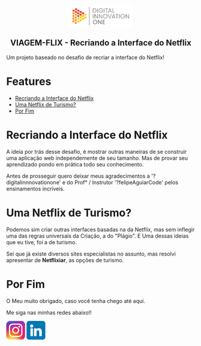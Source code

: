 <p align="center">
	<a href="#"> <img src="/img/dio.png" height="60" align="center" alt="Digital Innovation One"></a>
    <h2 align="center"> VIAGEM-FLIX - Recriando a Interface do Netflix </h2>
	<p> Um projeto baseado no desafio de recriar a interface do Netflix! </p>
</p>

# Features
- [Recriando a Interface do Netflix](#recriando-a-interface-do-netflix)
- [Uma Netflix de Turismo?](#uma-netflix-de-turismo)
- [Por Fim](#por-fim)

# Recriando a Interface do Netflix

A ideia por trás desse desafio, é mostrar outras maneiras de se construir uma aplicação web independemente de seu tamanho. Mas de provar seu aprendizado pondo em prática todo seu conhecimento.

Antes de prosseguir quero deixar meus agradecimentos a '?digitalinnnovationone' e do Prof° / Instrutor '?felipeAguiarCode' pelos ensinamentos incríveis.

# Uma Netflix de Turismo?

Podemos sim criar outras interfaces basadas na da Netflix, mas sem inflegir uma das regras universais da Criação, a do "Plágio". E Uma dessas ideias que eu tive, foi a de turismo.

Sei que já existe diversos sites especialistas no assunto, mas resolvi apresentar de <b>Netflixiar</b>, as opções de turismo.

# Por Fim

O Meu muito obrigado, caso você tenha chego até aqui.

Me siga nas minhas redes abaixo!!

<a href="https://www.instagram.com/thiagocardoso.design" target="_blank"><img src="/img/Insta.png" alt="Meu Instagram" height="50px" /></a> <a href="https://www.linkedin.com/in/tncardoso-31" target="_blank"><img src="/img/linkedin.png" alt="Meu Perfil Profissional" height="50px" /></a>
